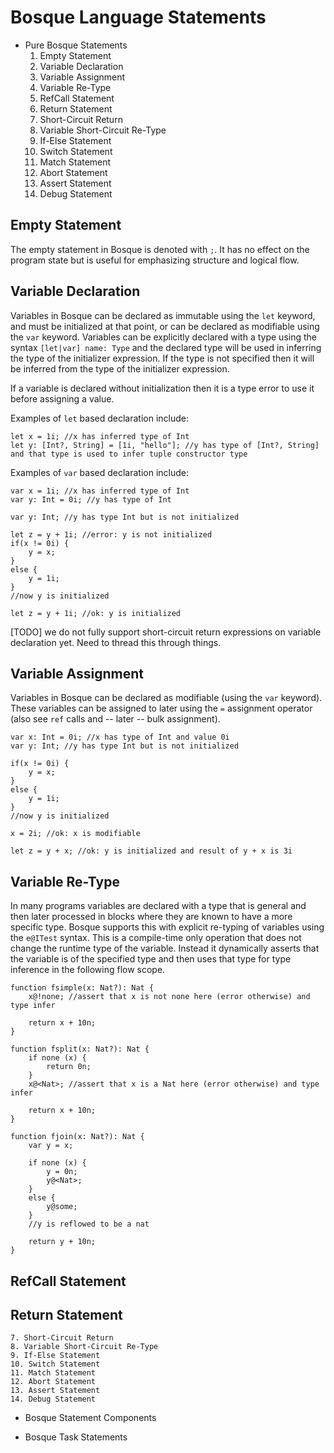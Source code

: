 # Bosque Language Statements

- Pure Bosque Statements
    1. Empty Statement
    2. Variable Declaration
    3. Variable Assignment
    4. Variable Re-Type
    5. RefCall Statement
    6. Return Statement
    7. Short-Circuit Return
    8. Variable Short-Circuit Re-Type
    9. If-Else Statement
    10. Switch Statement
    11. Match Statement
    12. Abort Statement
    13. Assert Statement
    14. Debug Statement

## Empty Statement
The empty statement in Bosque is denoted with `;`. It has no effect on the program state but is useful for emphasizing structure and logical flow.

## Variable Declaration
Variables in Bosque can be declared as immutable using the `let` keyword, and must be initialized at that point, or can be declared as modifiable using the `var` keyword. Variables can be explicitly declared with a type using the syntax `[let|var] name: Type` and the declared type will be used in inferring the type of the initializer expression. If the type is not specified then it will be inferred from the type of the initializer expression.

If a variable is declared without initialization then it is a type error to use it before assigning a value.

Examples of `let` based declaration include:
```none
let x = 1i; //x has inferred type of Int
let y: [Int?, String] = [1i, "hello"]; //y has type of [Int?, String] and that type is used to infer tuple constructor type
```

Examples of `var` based declaration include:
```none
var x = 1i; //x has inferred type of Int
var y: Int = 0i; //y has type of Int

var y: Int; //y has type Int but is not initialized

let z = y + 1i; //error: y is not initialized
if(x != 0i) {
    y = x;
}
else {
    y = 1i;
}
//now y is initialized

let z = y + 1i; //ok: y is initialized
```

[TODO] we do not fully support short-circuit return expressions on variable declaration yet. Need to thread this through things.


## Variable Assignment
Variables in Bosque can be declared as modifiable (using the `var` keyword). These variables can be assigned to later using the `=` assignment operator (also see `ref` calls and -- later -- bulk assignment).

```none
var x: Int = 0i; //x has type of Int and value 0i
var y: Int; //y has type Int but is not initialized

if(x != 0i) {
    y = x;
}
else {
    y = 1i;
}
//now y is initialized

x = 2i; //ok: x is modifiable

let z = y + x; //ok: y is initialized and result of y + x is 3i
```

## Variable Re-Type
In many programs variables are declared with a type that is general and then later processed in blocks where they are known to have a more specific type. Bosque supports this with explicit re-typing of variables using the `e@ITest` syntax. This is a compile-time only operation that does not change the runtime type of the variable. Instead it dynamically asserts that the variable is of the specified type and then uses that type for type inference in the following flow scope.

```none
function fsimple(x: Nat?): Nat {
    x@!none; //assert that x is not none here (error otherwise) and type infer

    return x + 10n;
}

function fsplit(x: Nat?): Nat {
    if none (x) {
        return 0n;
    }
    x@<Nat>; //assert that x is a Nat here (error otherwise) and type infer

    return x + 10n;
}

function fjoin(x: Nat?): Nat {
    var y = x;

    if none (x) {
        y = 0n;
        y@<Nat>;
    }
    else {
        y@some;
    }
    //y is reflowed to be a nat

    return y + 10n;
}
```

## RefCall Statement
## Return Statement

    7. Short-Circuit Return
    8. Variable Short-Circuit Re-Type
    9. If-Else Statement
    10. Switch Statement
    11. Match Statement
    12. Abort Statement
    13. Assert Statement
    14. Debug Statement

- Bosque Statement Components
    
- Bosque Task Statements